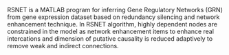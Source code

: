 RSNET is a MATLAB program for inferring Gene Regulatory Networks (GRN) from gene expression dataset based on redundancy silencing and network enhancement technique. In RSNET algorithm, highly dependent nodes are constrained in the model as network enhancement items to enhance real intercations and dimension of putative causality is reduced adaptively to remove weak and indirect connections. 
